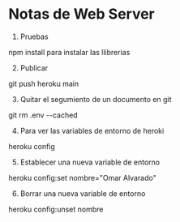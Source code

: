 # Notas de Web Server

1. Pruebas

npm install para instalar las llibrerias


2. Publicar 

git push heroku main

3. Quitar el segumiento de un documento en git

git rm .env --cached

4. Para ver las variables de entorno de heroki

heroku config

5. Establecer una nueva variable de entorno 

heroku config:set nombre="Omar Alvarado"

6. Borrar una nueva variable de entorno 

heroku config:unset nombre